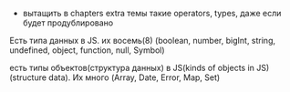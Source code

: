 - вытащить в chapters extra темы такие operators, types, даже если будет продублировано

Есть типа данных в JS. их восемь(8) (boolean, number, bigInt, string, undefined, object, function, null, Symbol)

есть типы объектов(структура данных) в JS(kinds of objects in JS)(structure data). Их много (Array, Date, Error, Map, Set)
